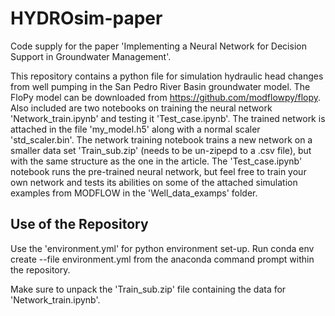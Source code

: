 # HYDROsim-paper

Code supply for the paper 'Implementing a Neural Network for Decision Support in Groundwater Management'.

This repository contains a python file for simulation hydraulic head changes from well pumping in the San Pedro River Basin groundwater model. The FloPy model can be downloaded from https://github.com/modflowpy/flopy. Also included are two notebooks on training the neural network 'Network_train.ipynb' and testing it 'Test_case.ipynb'. The trained network is attached in the file 'my_model.h5' along with a normal scaler 'std_scaler.bin'. The network training notebook trains a new network on a smaller data set 'Train_sub.zip' (needs to be un-zipepd to a .csv file), but with the same structure as the one in the article. The 'Test_case.ipynb' notebook runs the pre-trained neural network, but feel free to train your own network and tests its abilities on some of the attached simulation examples from MODFLOW in the 'Well_data_examps' folder.

## Use of the Repository

Use the 'environment.yml' for python environment set-up. Run
conda env create --file environment.yml
from the anaconda command prompt within the repository. 

Make sure to unpack the 'Train_sub.zip' file containing the data for 'Network_train.ipynb'.
